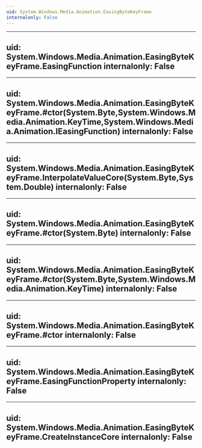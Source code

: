 ```yaml
---
uid: System.Windows.Media.Animation.EasingByteKeyFrame
internalonly: False
---
```


---
uid: System.Windows.Media.Animation.EasingByteKeyFrame.EasingFunction
internalonly: False
---

---
uid: System.Windows.Media.Animation.EasingByteKeyFrame.#ctor(System.Byte,System.Windows.Media.Animation.KeyTime,System.Windows.Media.Animation.IEasingFunction)
internalonly: False
---

---
uid: System.Windows.Media.Animation.EasingByteKeyFrame.InterpolateValueCore(System.Byte,System.Double)
internalonly: False
---

---
uid: System.Windows.Media.Animation.EasingByteKeyFrame.#ctor(System.Byte)
internalonly: False
---

---
uid: System.Windows.Media.Animation.EasingByteKeyFrame.#ctor(System.Byte,System.Windows.Media.Animation.KeyTime)
internalonly: False
---

---
uid: System.Windows.Media.Animation.EasingByteKeyFrame.#ctor
internalonly: False
---

---
uid: System.Windows.Media.Animation.EasingByteKeyFrame.EasingFunctionProperty
internalonly: False
---

---
uid: System.Windows.Media.Animation.EasingByteKeyFrame.CreateInstanceCore
internalonly: False
---
